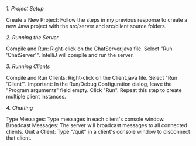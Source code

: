 *1. Project Setup*

Create a New Project: Follow the steps in my previous response to create a new Java project with the src/server and src/client source folders.

*2. Running the Server*

Compile and Run:
Right-click on the ChatServer.java file.
Select "Run 'ChatServer'". IntelliJ will compile and run the server.

*3. Running Clients*

Compile and Run Clients:
Right-click on the Client.java file.
Select "Run 'Client'".
Important: In the Run/Debug Configuration dialog, leave the "Program arguments" field empty.
Click "Run".
Repeat this step to create multiple client instances.

*4. Chatting*

Type Messages: Type messages in each client's console window.
Broadcast Messages: The server will broadcast messages to all connected clients.
Quit a Client: Type "/quit" in a client's console window to disconnect that client.
